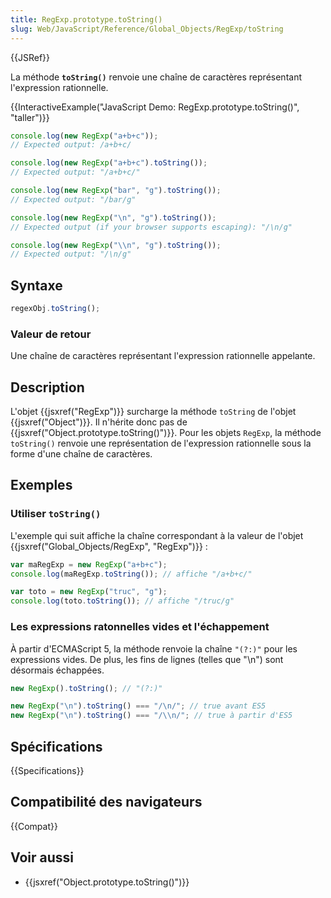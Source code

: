 ```yaml
---
title: RegExp.prototype.toString()
slug: Web/JavaScript/Reference/Global_Objects/RegExp/toString
---
```


{{JSRef}}

La méthode **`toString()`** renvoie une chaîne de caractères représentant l'expression rationnelle.

{{InteractiveExample("JavaScript Demo: RegExp.prototype.toString()", "taller")}}

```js interactive-example
console.log(new RegExp("a+b+c"));
// Expected output: /a+b+c/

console.log(new RegExp("a+b+c").toString());
// Expected output: "/a+b+c/"

console.log(new RegExp("bar", "g").toString());
// Expected output: "/bar/g"

console.log(new RegExp("\n", "g").toString());
// Expected output (if your browser supports escaping): "/\n/g"

console.log(new RegExp("\\n", "g").toString());
// Expected output: "/\n/g"
```

## Syntaxe

```js
regexObj.toString();
```

### Valeur de retour

Une chaîne de caractères représentant l'expression rationnelle appelante.

## Description

L'objet {{jsxref("RegExp")}} surcharge la méthode `toString` de l'objet {{jsxref("Object")}}. Il n'hérite donc pas de {{jsxref("Object.prototype.toString()")}}. Pour les objets `RegExp`, la méthode `toString()` renvoie une représentation de l'expression rationnelle sous la forme d'une chaîne de caractères.

## Exemples

### Utiliser `toString()`

L'exemple qui suit affiche la chaîne correspondant à la valeur de l'objet {{jsxref("Global_Objects/RegExp", "RegExp")}} :

```js
var maRegExp = new RegExp("a+b+c");
console.log(maRegExp.toString()); // affiche "/a+b+c/"

var toto = new RegExp("truc", "g");
console.log(toto.toString()); // affiche "/truc/g"
```

### Les expressions ratonnelles vides et l'échappement

À partir d'ECMAScript 5, la méthode renvoie la chaîne `"(?:)"` pour les expressions vides. De plus, les fins de lignes (telles que "\n") sont désormais échappées.

```js
new RegExp().toString(); // "(?:)"

new RegExp("\n").toString() === "/\n/"; // true avant ES5
new RegExp("\n").toString() === "/\\n/"; // true à partir d'ES5
```

## Spécifications

{{Specifications}}

## Compatibilité des navigateurs

{{Compat}}

## Voir aussi

- {{jsxref("Object.prototype.toString()")}}
